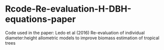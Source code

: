 # Rcode-Re-evaluation-H-DBH-equations-paper
Code used in the paper: Ledo et al (2016) Re-evaluation of individual diameter:height allometric models to improve biomass estimation of tropical trees
